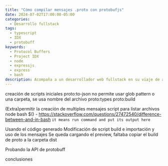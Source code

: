 ```yaml
---
title: "Cómo compilar mensajes .proto con protobufjs"
date: 2024-07-02T17:00:00-05:00
categories:
  - Desarrollo fullstack
tags:
  - typescript
  - IDX
  - protobuff
keywords:
  - Protocol Buffers
  - Project IDX
  - node
  - expressjs
  - express
  - bash
description: Acompaña a un desarrollador web fullstack en su viaje de aprendizaje con Protocol Buffers y Project IDX, el IDE en la nube de Google. Descubre cómo crear una API con Node, Express y TypeScript, resolver problemas y explorar nuevas tecnologías en su primer post.
---
```


creación de scripts iniciales
proto:to-json
 no permite usar glob pattern o una carpeta, se usa nombre del archivo
proto:types
proto:build

(Extra)permitir la creación de multiples mensajes
 script para listar archivos
  node
  bash $() - https://stackoverflow.com/questions/27472540/difference-between-and-in-bash   `it means run command and put its output here`

Usando el código generado
 Modificación de script build e importación y uso de los mensajes
 Se queda cargando el preview, faltaba copiar el build de proto a la carpeta dist

Probando la API de protobuff

conclusiones
